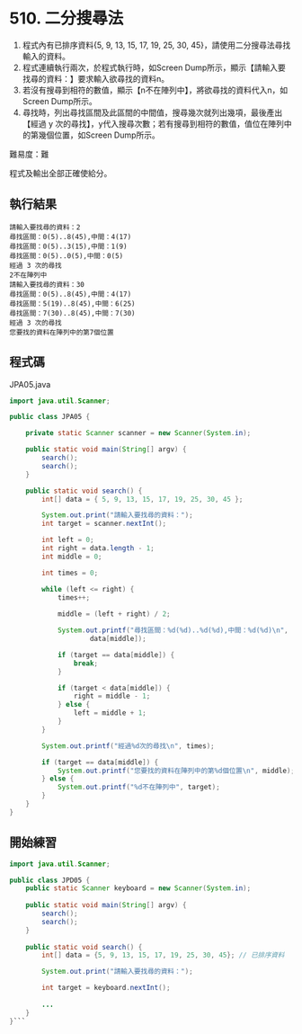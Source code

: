 # 510. 二分搜尋法

1. 程式內有已排序資料{5, 9, 13, 15, 17, 19, 25, 30, 45}，請使用二分搜尋法尋找輸入的資料。
2. 程式連續執行兩次，於程式執行時，如Screen Dump所示，顯示【請輸入要找尋的資料：】要求輸入欲尋找的資料n。
3. 若沒有搜尋到相符的數值，顯示【n不在陣列中】，將欲尋找的資料代入n，如Screen Dump所示。
4. 尋找時，列出尋找區間及此區間的中間值，搜尋幾次就列出幾項，最後產出【經過 y 次的尋找】，y代入搜尋次數；若有搜尋到相符的數值，值位在陣列中的第幾個位置，如Screen Dump所示。

難易度：難

程式及輸出全部正確使給分。

## 執行結果

```
請輸入要找尋的資料：2
尋找區間：0(5)..8(45),中間：4(17)
尋找區間：0(5)..3(15),中間：1(9)
尋找區間：0(5)..0(5),中間：0(5)
經過 3 次的尋找
2不在陣列中
請輸入要找尋的資料：30
尋找區間：0(5)..8(45),中間：4(17)
尋找區間：5(19)..8(45),中間：6(25)
尋找區間：7(30)..8(45),中間：7(30)
經過 3 次的尋找
您要找的資料在陣列中的第7個位置
```

## 程式碼

JPA05.java

```java
import java.util.Scanner;

public class JPA05 {

	private static Scanner scanner = new Scanner(System.in);

	public static void main(String[] argv) {
		search();
		search();
	}

	public static void search() {
		int[] data = { 5, 9, 13, 15, 17, 19, 25, 30, 45 };

		System.out.print("請輸入要找尋的資料：");
		int target = scanner.nextInt();

		int left = 0;
		int right = data.length - 1;
		int middle = 0;

		int times = 0;

		while (left <= right) {
			times++;
			
			middle = (left + right) / 2;

			System.out.printf("尋找區間：%d(%d)..%d(%d),中間：%d(%d)\n", left, data[left], right, data[right], middle,
					data[middle]);

			if (target == data[middle]) {
				break;
			}

			if (target < data[middle]) {
				right = middle - 1;
			} else {
				left = middle + 1;
			}
		}

		System.out.printf("經過%d次的尋找\n", times);

		if (target == data[middle]) {
			System.out.printf("您要找的資料在陣列中的第%d個位置\n", middle);
		} else {
			System.out.printf("%d不在陣列中", target);
		}
	}
}
```

## 開始練習

```java
import java.util.Scanner;

public class JPD05 {
    public static Scanner keyboard = new Scanner(System.in);
    
    public static void main(String[] argv) {
        search();
        search();
    }
    
    public static void search() {
        int[] data = {5, 9, 13, 15, 17, 19, 25, 30, 45}; // 已排序資料

        System.out.print("請輸入要找尋的資料：");

        int target = keyboard.nextInt();
    
        ...
    }
}```
